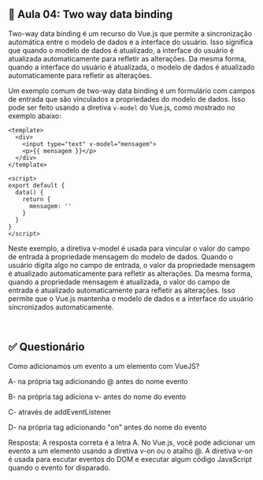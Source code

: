 ## 📝 Aula 04: Two way data binding
Two-way data binding é um recurso do Vue.js que permite a sincronização automática entre o modelo de dados e a interface do usuário. Isso significa que quando o modelo de dados é atualizado, a interface do usuário é atualizada automaticamente para refletir as alterações. Da mesma forma, quando a interface do usuário é atualizada, o modelo de dados é atualizado automaticamente para refletir as alterações.

Um exemplo comum de two-way data binding é um formulário com campos de entrada que são vinculados a propriedades do modelo de dados. Isso pode ser feito usando a diretiva ``v-model`` do Vue.js, como mostrado no exemplo abaixo:

```
<template>
  <div>
    <input type="text" v-model="mensagem">
    <p>{{ mensagem }}</p>
  </div>
</template>

<script>
export default {
  data() {
    return {
      mensagem: ''
    }
  }
}
</script>
```

Neste exemplo, a diretiva v-model é usada para vincular o valor do campo de entrada à propriedade mensagem do modelo de dados. Quando o usuário digita algo no campo de entrada, o valor da propriedade mensagem é atualizado automaticamente para refletir as alterações. Da mesma forma, quando a propriedade mensagem é atualizada, o valor do campo de entrada é atualizado automaticamente para refletir as alterações. Isso permite que o Vue.js mantenha o modelo de dados e a interface do usuário sincronizados automaticamente.

<br>

## ✅ Questionário
Como adicionamos um evento a um elemento com VueJS?

A- na própria tag adicionando @ antes do nome evento

B- na própria tag adiciona v- antes do nome do evento

C- através de addEventListener

D- na própria tag adicionando "on" antes do nome do evento

Resposta: A resposta correta é a letra A. No Vue.js, você pode adicionar um evento a um elemento usando a diretiva v-on ou o atalho @. A diretiva v-on é usada para escutar eventos do DOM e executar algum código JavaScript quando o evento for disparado.